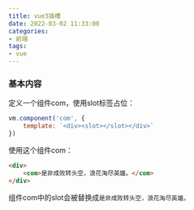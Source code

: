 ```yaml
---
title: vue3插槽
date: 2022-03-02 11:33:00
categories:
- 前端
tags:
- vue
---
```


### 基本内容

定义一个组件com，使用slot标签占位：
```javascript
vm.component('com', {
    template: `<div><slot></slot></div>`
})
```

使用这个组件com：
```html
<div>
    <com>是非成败转头空，浪花淘尽英雄。</com>
</div>
```

组件com中的slot会被替换成`是非成败转头空，浪花淘尽英雄。`


